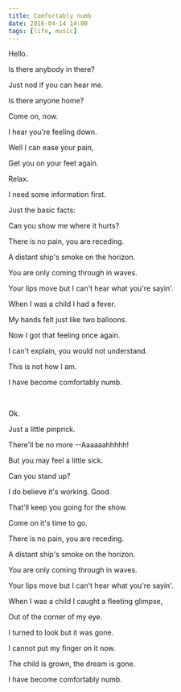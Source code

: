 ```yaml
---
title: Comfortably numb
date: 2016-04-14 14:00
tags: [life, music]
---
```


Hello.

Is there anybody in there?

Just nod if you can hear me.

Is there anyone home?

Come on, now.

I hear you're feeling down.

Well I can ease your pain,

Get you on your feet again.

Relax.

I need some information first.

Just the basic facts:

Can you show me where it hurts?

There is no pain, you are receding.

A distant ship's smoke on the horizon.

You are only coming through in waves.

Your lips move but I can't hear what you're sayin'.

When I was a child I had a fever.

My hands felt just like two balloons.

Now I got that feeling once again.

I can't explain, you would not understand.

This is not how I am.

I have become comfortably numb.

<br>

Ok.

Just a little pinprick.

There'll be no more --Aaaaaahhhhh!

But you may feel a little sick.

Can you stand up?

I do believe it's working. Good.

That'll keep you going for the show.

Come on it's time to go.

There is no pain, you are receding.

A distant ship's smoke on the horizon.

You are only coming through in waves.

Your lips move but I can't hear what you're sayin'.

When I was a child I caught a fleeting glimpse,

Out of the corner of my eye.

I turned to look but it was gone.

I cannot put my finger on it now.

The child is grown, the dream is gone.

I have become comfortably numb.

